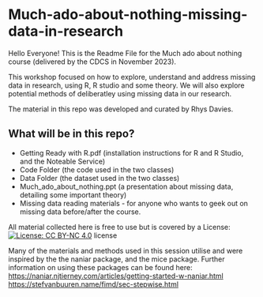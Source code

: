 # Much-ado-about-nothing-missing-data-in-research
Hello Everyone! This is the Readme File for the Much ado about nothing course (delivered by the CDCS in November 2023).

This workshop focused on how to explore, understand and address missing data in research, using R, R studio and some theory. We will also explore potential methods of deliberatley using missing data in our research.

The material in this repo was developed and curated by Rhys Davies.

## What will be in this repo?
* Getting Ready with R.pdf (installation instructions for R and R Studio, and the Noteable Service)
* Code Folder (the code used in the two classes)
* Data Folder (the dataset used in the two classes)
* Much_ado_about_nothing.ppt (a presentation about missing data, detailing some important theory)
* Missing data reading materials - for anyone who wants to geek out on missing data before/after the course.

All material collected here is free to use but is covered by a License: [![License: CC BY-NC 4.0](https://licensebuttons.net/l/by-nc/4.0/80x15.png)](https://creativecommons.org/licenses/by-nc/4.0/) license

Many of the materials and methods used in this session utilise and were inspired by the the naniar package, and the mice package. Further information on using these packages can be found here:
https://naniar.njtierney.com/articles/getting-started-w-naniar.html
https://stefvanbuuren.name/fimd/sec-stepwise.html
